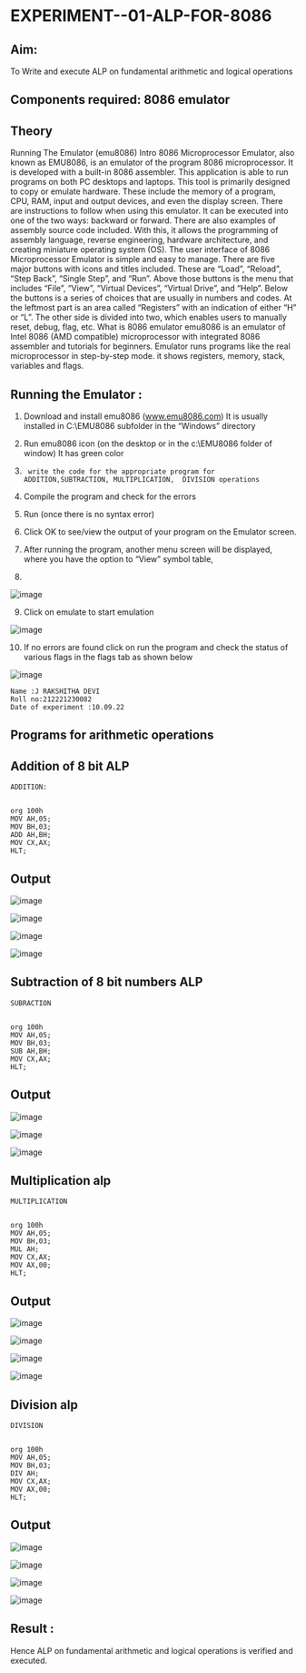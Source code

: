 # EXPERIMENT--01-ALP-FOR-8086



## Aim: 
To Write and execute ALP on fundamental arithmetic and logical operations
## Components required:  8086  emulator 
## Theory 
Running The Emulator (emu8086) Intro 8086 Microprocessor Emulator, also known as EMU8086, is an emulator of the program 8086 microprocessor. It is developed with a built-in 8086 assembler. This application is able to run programs on both PC desktops and laptops. This tool is primarily designed to copy or emulate hardware. These include the memory of a program, CPU, RAM, input and output devices, and even the display screen. There are instructions to follow when using this emulator. It can be executed into one of the two ways: backward or forward. There are also examples of assembly source code included. With this, it allows the programming of assembly language, reverse engineering, hardware architecture, and creating miniature operating system (OS). The user interface of 8086 Microprocessor Emulator is simple and easy to manage. There are five major buttons with icons and titles included. These are “Load”, “Reload”, “Step Back”, “Single Step”, and “Run”. Above those buttons is the menu that includes “File”, “View”, “Virtual Devices”, “Virtual Drive”, and “Help”. Below the buttons is a series of choices that are usually in numbers and codes. At the leftmost part is an area called “Registers” with an indication of either “H” or “L”. The other side is divided into two, which enables users to manually reset, debug, flag, etc. What is 8086 emulator emu8086 is an emulator of Intel 8086 (AMD compatible) microprocessor with integrated 8086 assembler and tutorials for beginners. Emulator runs programs like the real microprocessor in step-by-step mode. it shows registers, memory, stack, variables and flags.


 ## Running the Emulator :
1.	Download and install emu8086 (www.emu8086.com) It is usually installed in C:\EMU8086 subfolder in the “Windows” directory
2.	  Run  emu8086 icon (on the desktop or in the c:\EMU8086 folder of window) It has green color 
 
 
3.		write the code for the appropriate program for ADDITION,SUBTRACTION, MULTIPLICATION,  DIVISION operations 

4.	 Compile the program and check for the errors 
5.	Run (once there is no syntax error) 

6.	Click OK to see/view the output of your program on the Emulator screen. 


7.	After running the program, another menu screen will be displayed, where you have the option to “View” symbol table,
8.	 


![image](https://user-images.githubusercontent.com/36288975/189273263-d65baae9-4b8f-4723-afb3-c0ffa4052b04.png)











9.	Click on emulate to start emulation 








![image](https://user-images.githubusercontent.com/36288975/189273273-9bb36ec1-e2e8-4892-8d35-37707332bfdc.png)








10.	If no errors are found click on run the program and check the status of various flags in the flags tab as shown below 






![image](https://user-images.githubusercontent.com/36288975/189273277-113a2a33-4a40-4ff8-95a5-ecd3a1f504fe.png)


```
Name :J RAKSHITHA DEVI
Roll no:212221230082
Date of experiment :10.09.22
```





## Programs for arithmetic  operations

## Addition  of 8 bit ALP 
```
ADDITION:


org 100h
MOV AH,05;
MOV BH,03;
ADD AH,BH;
MOV CX,AX;
HLT;
```



## Output  

![image](https://user-images.githubusercontent.com/94165326/189484234-974b8f6c-00da-48e6-a824-3bd0fc1e9edb.png)

![image](https://user-images.githubusercontent.com/94165326/189484244-00cc4fa4-c3e0-4112-b6c5-d943003d03bc.png)

![image](https://user-images.githubusercontent.com/94165326/189484261-bfee442a-8710-41dc-8c11-b9bdf5b8e2bc.png)

![image](https://user-images.githubusercontent.com/94165326/189484270-63618395-22ae-4a85-9c43-37235c0cae99.png)

 
## Subtraction   of 8 bit numbers  ALP 
```
SUBRACTION


org 100h
MOV AH,05;
MOV BH,03;
SUB AH,BH;
MOV CX,AX;
HLT;
```

 
## Output  

![image](https://user-images.githubusercontent.com/94165326/189484293-cfea8966-8327-407f-82ae-08335a799393.png)

![image](https://user-images.githubusercontent.com/94165326/189484301-f845c285-d699-49ca-915c-76653bfb8786.png)

![image](https://user-images.githubusercontent.com/94165326/189484312-cd86879d-8816-4f84-8407-c567201fb29b.png)


## Multiplication alp 
```
MULTIPLICATION


org 100h
MOV AH,05;
MOV BH,03;
MUL AH;
MOV CX,AX;
MOV AX,00;
HLT;
```
 ## Output  
 
 ![image](https://user-images.githubusercontent.com/94165326/189484324-6cf62fdc-9cf1-44bc-b227-442365062357.png)

![image](https://user-images.githubusercontent.com/94165326/189484331-8425cd92-ea96-4966-954d-41e1521a9932.png)

![image](https://user-images.githubusercontent.com/94165326/189484374-eb2d4ed9-b1ed-443b-96d5-73aced884898.png)

![image](https://user-images.githubusercontent.com/94165326/189484377-920f7dc0-733a-4820-9e00-5033365ee7fc.png)



## Division alp 
```
DIVISION
 

org 100h
MOV AH,05;
MOV BH,03;
DIV AH;
MOV CX,AX;
MOV AX,00;
HLT;
```
## Output  

![image](https://user-images.githubusercontent.com/94165326/189484387-19fab5d4-7bfa-4640-8a10-05b5f59d699d.png)

![image](https://user-images.githubusercontent.com/94165326/189484398-8401274a-f177-4b81-98e2-e7616804ebf9.png)

![image](https://user-images.githubusercontent.com/94165326/189484410-be41c64f-6759-4619-882e-b58712f7d6e9.png)

![image](https://user-images.githubusercontent.com/94165326/189484427-bb42882f-b56c-455a-925e-6d74f6c6b525.png)



## Result :

Hence ALP on fundamental arithmetic and logical operations is verified and executed.
 








